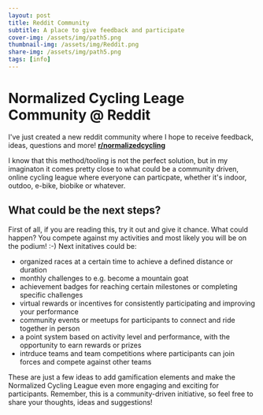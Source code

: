 ```yaml
---
layout: post
title: Reddit Community
subtitle: A place to give feedback and participate
cover-img: /assets/img/path5.png
thumbnail-img: /assets/img/Reddit.png
share-img: /assets/img/path5.png
tags: [info]
---
```

# Normalized Cycling Leage Community @ Reddit
I've just created a new reddit community where I hope to receive feedback, ideas, questions and more! **[r/normalizedcycling](https://www.reddit.com/r/normalizedcycling/)**

I know that this method/tooling is not the perfect solution, but in my imaginaton it comes pretty close to what could be a community driven, online cycling league where everyone can particpate, whether it's indoor, outdoo, e-bike, biobike or whatever.

## What could be the next steps?
First of all, if you are reading this, try it out and give it chance. What could happen? You compete against my activities and most likely you will be on the podium! :-)
Next initatives could be:
* organized races at a certain time to achieve a defined distance or duration
* monthly challenges to e.g. become a mountain goat
* achievement badges for reaching certain milestones or completing specific challenges
* virtual rewards or incentives for consistently participating and improving your performance
* community events or meetups for participants to connect and ride together in person
* a point system based on activity level and performance, with the opportunity to earn rewards or prizes
* intrduce teams and team competitions where participants can join forces and compete against other teams
  
These are just a few ideas to add gamification elements and make the Normalized Cycling League even more engaging and exciting for participants. 
Remember, this is a community-driven initiative, so feel free to share your thoughts, ideas and suggestions!
